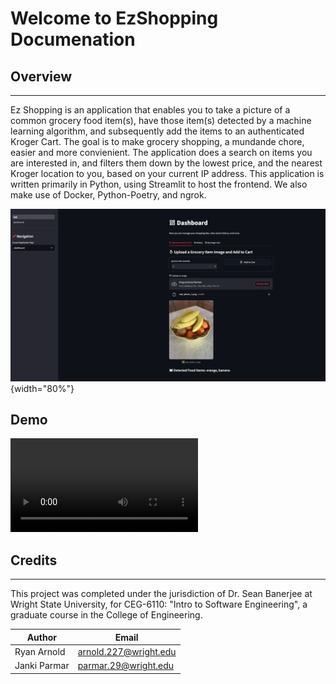 # Welcome to EzShopping Documenation

## Overview

---

Ez Shopping is an application that enables you to take a picture of a common grocery food item(s), have those item(s) detected by a machine learning algorithm, and subsequently add the items to an authenticated Kroger Cart. The goal is to make grocery shopping, a mundande chore, easier and more convienient. The application does a search on items you are interested in, and filters them down by the lowest price, and the nearest Kroger location to you, based on your current IP address. This application is written primarily in Python, using Streamlit to host the frontend. We also make use of Docker, Python-Poetry, and ngrok.

![](./images/preview.png){width="80%"}

## Demo

![type:video](./demos/ez_shopping_demo1.mp4)

## Credits

---

This project was completed under the jurisdiction of Dr. Sean Banerjee at Wright State University, for CEG-6110: "Intro to Software Engineering", a graduate course in the College of Engineering.

| Author | Email |
| --- | --- |
| Ryan Arnold | arnold.227@wright.edu |
| Janki Parmar | parmar.29@wright.edu |
